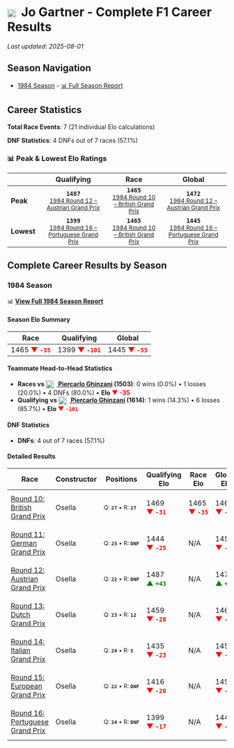 # <img src="https://upload.wikimedia.org/wikipedia/commons/4/41/Flag_of_Austria.svg" alt="Austria" width="20" height="auto" style="vertical-align: middle; margin-right: 5px;" onerror="this.outerHTML='🇦🇹'; this.style.marginRight='5px';"/> Jo Gartner - Complete F1 Career Results

*Last updated: 2025-08-01*

## Season Navigation

- [1984 Season](#1984-season) - [📊 Full Season Report](../seasons/1984-season-report)

## Career Statistics

**Total Race Events**: 7 (21 individual Elo calculations)

**DNF Statistics**: 4 DNFs out of 7 races (57.1%)

### 📊 Peak & Lowest Elo Ratings

| &nbsp; | Qualifying | Race | Global |
|-------|------------|------|--------|
| **Peak** | <center>**`1487`**<br/><small>[1984 Round 12 – Austrian Grand Prix](../seasons/1984-season-report#round-12-austrian-grand-prix)</small></center> | <center>**`1465`**<br/><small>[1984 Round 10 – British Grand Prix](../seasons/1984-season-report#round-10-british-grand-prix)</small></center> | <center>**`1472`**<br/><small>[1984 Round 12 – Austrian Grand Prix](../seasons/1984-season-report#round-12-austrian-grand-prix)</small></center> |
| **Lowest** | <center>**`1399`**<br/><small>[1984 Round 16 – Portuguese Grand Prix](../seasons/1984-season-report#round-16-portuguese-grand-prix)</small></center> | <center>**`1465`**<br/><small>[1984 Round 10 – British Grand Prix](../seasons/1984-season-report#round-10-british-grand-prix)</small></center> | <center>**`1445`**<br/><small>[1984 Round 16 – Portuguese Grand Prix](../seasons/1984-season-report#round-16-portuguese-grand-prix)</small></center> |


## Complete Career Results by Season

### 1984 Season

📊 **[View Full 1984 Season Report](../seasons/1984-season-report)**

#### Season Elo Summary

| Race | Qualifying | Global |
|------|------------|--------|
| 1465 **<span style="color: red;">▼&nbsp;`-35`</span>** | 1399 **<span style="color: red;">▼&nbsp;`-101`</span>** | 1445 **<span style="color: red;">▼&nbsp;`-55`</span>** |

#### Teammate Head-to-Head Statistics

- **Races vs [<img src="https://upload.wikimedia.org/wikipedia/commons/0/03/Flag_of_Italy.svg" alt="Italy" width="20" height="auto" style="vertical-align: middle; margin-right: 5px;" onerror="this.outerHTML='🇮🇹'; this.style.marginRight='5px';"/> Piercarlo Ghinzani](piercarlo-ghinzani) (1503)**: 0 wins (0.0%) • 1 losses (20.0%) • 4 DNFs (80.0%) • **Elo <span style="color: red;">▼&nbsp;-35</span>**
- **Qualifying vs [<img src="https://upload.wikimedia.org/wikipedia/commons/0/03/Flag_of_Italy.svg" alt="Italy" width="20" height="auto" style="vertical-align: middle; margin-right: 5px;" onerror="this.outerHTML='🇮🇹'; this.style.marginRight='5px';"/> Piercarlo Ghinzani](piercarlo-ghinzani) (1614)**: 1 wins (14.3%) • 6 losses (85.7%) • **Elo <span style="color: red;">▼&nbsp;`-101`</span>**

#### DNF Statistics

- **DNFs**: 4 out of 7 races (57.1%)

#### Detailed Results

| Race | Constructor | Positions | Qualifying Elo | Race Elo | Global Elo | Teammate |
|------|-------------|-----------|----------------|----------|------------|----------|
| [Round 10: British Grand Prix](../seasons/1984-season-report#round-10-british-grand-prix) | Osella | <small>Q:&nbsp;**`27`**&nbsp;•&nbsp;R:&nbsp;**`27`**</small> | 1469 **<span style="color: red;">▼&nbsp;`-31`</span>** | 1465 **<span style="color: red;">▼&nbsp;`-35`</span>** | 1466 **<span style="color: red;">▼&nbsp;`-34`</span>** | [<img src="https://upload.wikimedia.org/wikipedia/commons/0/03/Flag_of_Italy.svg" alt="Italy" width="20" height="auto" style="vertical-align: middle; margin-right: 5px;" onerror="this.outerHTML='🇮🇹'; this.style.marginRight='5px';"/> Piercarlo Ghinzani](piercarlo-ghinzani)<br/><small>Q:&nbsp;**`21`**&nbsp;•&nbsp;R:&nbsp;**`9`**</small> |
| [Round 11: German Grand Prix](../seasons/1984-season-report#round-11-german-grand-prix) | Osella | <small>Q:&nbsp;**`23`**&nbsp;•&nbsp;R:&nbsp;**`DNF`**</small> | 1444 **<span style="color: red;">▼&nbsp;`-25`</span>** | N/A | 1459 **<span style="color: red;">▼&nbsp;`-7`</span>** | [<img src="https://upload.wikimedia.org/wikipedia/commons/0/03/Flag_of_Italy.svg" alt="Italy" width="20" height="auto" style="vertical-align: middle; margin-right: 5px;" onerror="this.outerHTML='🇮🇹'; this.style.marginRight='5px';"/> Piercarlo Ghinzani](piercarlo-ghinzani)<br/><small>Q:&nbsp;**`21`**&nbsp;•&nbsp;R:&nbsp;**`DNF`**</small> |
| [Round 12: Austrian Grand Prix](../seasons/1984-season-report#round-12-austrian-grand-prix) | Osella | <small>Q:&nbsp;**`22`**&nbsp;•&nbsp;R:&nbsp;**`DNF`**</small> | 1487 **<span style="color: green;">▲&nbsp;`+43`</span>** | N/A | 1472 **<span style="color: green;">▲&nbsp;`+13`</span>** | [<img src="https://upload.wikimedia.org/wikipedia/commons/0/03/Flag_of_Italy.svg" alt="Italy" width="20" height="auto" style="vertical-align: middle; margin-right: 5px;" onerror="this.outerHTML='🇮🇹'; this.style.marginRight='5px';"/> Piercarlo Ghinzani](piercarlo-ghinzani)<br/><small>Q:&nbsp;**`23`**&nbsp;•&nbsp;R:&nbsp;**`DNF`**</small> |
| [Round 13: Dutch Grand Prix](../seasons/1984-season-report#round-13-dutch-grand-prix) | Osella | <small>Q:&nbsp;**`23`**&nbsp;•&nbsp;R:&nbsp;**`12`**</small> | 1459 **<span style="color: red;">▼&nbsp;`-28`</span>** | N/A | 1463 **<span style="color: red;">▼&nbsp;`-8`</span>** | [<img src="https://upload.wikimedia.org/wikipedia/commons/0/03/Flag_of_Italy.svg" alt="Italy" width="20" height="auto" style="vertical-align: middle; margin-right: 5px;" onerror="this.outerHTML='🇮🇹'; this.style.marginRight='5px';"/> Piercarlo Ghinzani](piercarlo-ghinzani)<br/><small>Q:&nbsp;**`21`**&nbsp;•&nbsp;R:&nbsp;**`DNF`**</small> |
| [Round 14: Italian Grand Prix](../seasons/1984-season-report#round-14-italian-grand-prix) | Osella | <small>Q:&nbsp;**`24`**&nbsp;•&nbsp;R:&nbsp;**`5`**</small> | 1435 **<span style="color: red;">▼&nbsp;`-23`</span>** | N/A | 1456 **<span style="color: red;">▼&nbsp;`-7`</span>** | [<img src="https://upload.wikimedia.org/wikipedia/commons/0/03/Flag_of_Italy.svg" alt="Italy" width="20" height="auto" style="vertical-align: middle; margin-right: 5px;" onerror="this.outerHTML='🇮🇹'; this.style.marginRight='5px';"/> Piercarlo Ghinzani](piercarlo-ghinzani)<br/><small>Q:&nbsp;**`22`**&nbsp;•&nbsp;R:&nbsp;**`DNF`**</small> |
| [Round 15: European Grand Prix](../seasons/1984-season-report#round-15-european-grand-prix) | Osella | <small>Q:&nbsp;**`22`**&nbsp;•&nbsp;R:&nbsp;**`DNF`**</small> | 1416 **<span style="color: red;">▼&nbsp;`-20`</span>** | N/A | 1450 **<span style="color: red;">▼&nbsp;`-6`</span>** | [<img src="https://upload.wikimedia.org/wikipedia/commons/0/03/Flag_of_Italy.svg" alt="Italy" width="20" height="auto" style="vertical-align: middle; margin-right: 5px;" onerror="this.outerHTML='🇮🇹'; this.style.marginRight='5px';"/> Piercarlo Ghinzani](piercarlo-ghinzani)<br/><small>Q:&nbsp;**`20`**&nbsp;•&nbsp;R:&nbsp;**`26`**</small> |
| [Round 16: Portuguese Grand Prix](../seasons/1984-season-report#round-16-portuguese-grand-prix) | Osella | <small>Q:&nbsp;**`24`**&nbsp;•&nbsp;R:&nbsp;**`DNF`**</small> | 1399 **<span style="color: red;">▼&nbsp;`-17`</span>** | N/A | 1445 **<span style="color: red;">▼&nbsp;`-5`</span>** | [<img src="https://upload.wikimedia.org/wikipedia/commons/0/03/Flag_of_Italy.svg" alt="Italy" width="20" height="auto" style="vertical-align: middle; margin-right: 5px;" onerror="this.outerHTML='🇮🇹'; this.style.marginRight='5px';"/> Piercarlo Ghinzani](piercarlo-ghinzani)<br/><small>Q:&nbsp;**`22`**&nbsp;•&nbsp;R:&nbsp;**`DNF`**</small> |

